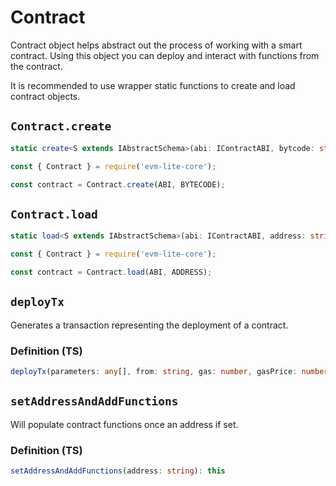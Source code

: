 # Contract

Contract object helps abstract out the process of working with a smart contract. Using this object you can deploy and interact with functions from the contract.

It is recommended to use wrapper static functions to create and load contract objects.

## `Contract.create`

```typescript
static create<S extends IAbstractSchema>(abi: IContractABI, bytcode: string): Contract<S>
```

```typescript
const { Contract } = require('evm-lite-core');

const contract = Contract.create(ABI, BYTECODE);
```

## `Contract.load`

```typescript
static load<S extends IAbstractSchema>(abi: IContractABI, address: string): Contract<S>
```

```typescript
const { Contract } = require('evm-lite-core');

const contract = Contract.load(ABI, ADDRESS);
```

## `deployTx`

Generates a transaction representing the deployment of a contract.

### Definition (TS)

```typescript
deployTx(parameters: any[], from: string, gas: number, gasPrice: number ): Transaction
```

## `setAddressAndAddFunctions`

Will populate contract functions once an address if set.

### Definition (TS)

```typescript
setAddressAndAddFunctions(address: string): this
```

